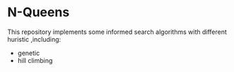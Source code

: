 # N-Queens
This repository implements some informed search algorithms with different huristic ,including:
- genetic
- hill climbing
